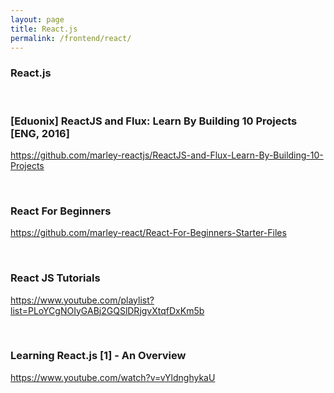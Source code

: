 ```yaml
---
layout: page
title: React.js
permalink: /frontend/react/
---
```


### React.js

<br/>

### [Eduonix] ReactJS and Flux: Learn By Building 10 Projects [ENG, 2016]
https://github.com/marley-reactjs/ReactJS-and-Flux-Learn-By-Building-10-Projects

<br/>

### React For Beginners
https://github.com/marley-react/React-For-Beginners-Starter-Files


<br/>

### React JS Tutorials
https://www.youtube.com/playlist?list=PLoYCgNOIyGABj2GQSlDRjgvXtqfDxKm5b


<br/>

### Learning React.js [1] - An Overview
https://www.youtube.com/watch?v=vYldnghykaU

